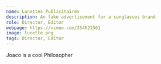 ```yaml
---
name: Lunettes Publicitaires
description: An fake advertisement for a sunglasses brand
role: Director, Editor
webpage: https://vimeo.com/354621561
image: lunette.png
tags: Director, Editor
---
```

Joaco is a cool Philosopher

